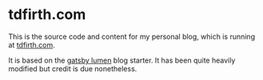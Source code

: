 # tdfirth.com

This is the source code and content for my personal blog, which is running at [tdfirth.com](https://tdfirth.com).

It is based on the [gatsby lumen](https://www.gatsbyjs.com/starters/alxshelepenok/gatsby-starter-lumen) blog starter. It has been quite heavily modified but credit is due nonetheless.
